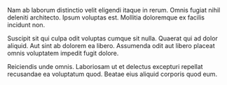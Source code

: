 Nam ab laborum distinctio velit eligendi itaque in rerum. Omnis fugiat nihil deleniti architecto. Ipsum voluptas est. Mollitia doloremque ex facilis incidunt non.
 Suscipit sit qui culpa odit voluptas cumque sit nulla. Quaerat qui ad dolor aliquid. Aut sint ab dolorem ea libero. Assumenda odit aut libero placeat omnis voluptatem impedit fugit dolore.
 Reiciendis unde omnis. Laboriosam ut et delectus excepturi repellat recusandae ea voluptatum quod. Beatae eius aliquid corporis quod eum.